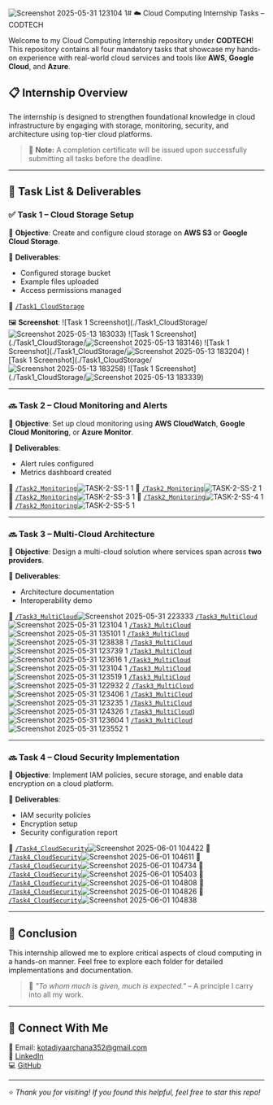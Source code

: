 ![Screenshot 2025-05-31 123104 1](https://github.com/user-attachments/assets/bc0778e4-128b-470c-a84d-3d0ab513dbd6)# ☁️ Cloud Computing Internship Tasks – CODTECH

Welcome to my Cloud Computing Internship repository under **CODTECH**! This repository contains all four mandatory tasks that showcase my hands-on experience with real-world cloud services and tools like **AWS**, **Google Cloud**, and **Azure**.

## 📋 Internship Overview

The internship is designed to strengthen foundational knowledge in cloud infrastructure by engaging with storage, monitoring, security, and architecture using top-tier cloud platforms.

> 🔖 **Note:** A completion certificate will be issued upon successfully submitting all tasks before the deadline.

---

## 📁 Task List & Deliverables

### ✅ Task 1 – Cloud Storage Setup

📌 **Objective**: Create and configure cloud storage on **AWS S3** or **Google Cloud Storage**.

🧾 **Deliverables**:
- Configured storage bucket
- Example files uploaded
- Access permissions managed

📂 [`/Task1_CloudStorage`](./Task1_CloudStorage)

🖼️ **Screenshot**:
![Task 1 Screenshot](./Task1_CloudStorage/![Screenshot 2025-05-13 183033](https://github.com/user-attachments/assets/6c00a877-c695-4820-b359-bd7633188a37))
![Task 1 Screenshot](./Task1_CloudStorage/![Screenshot 2025-05-13 183146](https://github.com/user-attachments/assets/d65f06e7-ebca-40a0-9799-cf51098fc04f))
![Task 1 Screenshot](./Task1_CloudStorage/![Screenshot 2025-05-13 183204](https://github.com/user-attachments/assets/f9d265d2-3489-45f0-9515-b3207183ef53))
![Task 1 Screenshot](./Task1_CloudStorage/![Screenshot 2025-05-13 183258](https://github.com/user-attachments/assets/154c71c3-7121-4260-935a-fd349ea7fb88))
![Task 1 Screenshot](./Task1_CloudStorage/![Screenshot 2025-05-13 183339](https://github.com/user-attachments/assets/526f0828-e8bd-47be-ac44-1a816f64ca0c))


---

### 🔜 Task 2 – Cloud Monitoring and Alerts

📌 **Objective**: Set up cloud monitoring using **AWS CloudWatch**, **Google Cloud Monitoring**, or **Azure Monitor**.

🧾 **Deliverables**:
- Alert rules configured
- Metrics dashboard created

📂 [`/Task2_Monitoring`](./Task2_Monitoring)![TASK-2-SS-1 1](https://github.com/user-attachments/assets/912c122d-0a9a-47fe-acd6-eab642fe5cc1)
📂 [`/Task2_Monitoring`](./Task2_Monitoring)![TASK-2-SS-2 1](https://github.com/user-attachments/assets/3a235ee8-e79b-4ce3-af1a-5e4cdd305658)
📂 [`/Task2_Monitoring`](./Task2_Monitoring)![TASK-2-SS-3 1](https://github.com/user-attachments/assets/36bddaf5-e497-41a0-b0a9-9ad3cd413e5d)
📂 [`/Task2_Monitoring`](./Task2_Monitoring)![TASK-2-SS-4 1](https://github.com/user-attachments/assets/3fd99ac2-2e05-4339-b6da-8067170965f7)
📂 [`/Task2_Monitoring`](./Task2_Monitoring)![TASK-2-SS-5 1](https://github.com/user-attachments/assets/a03bca66-992e-4a21-aad0-aaa1454724f8)



---

### 🔜 Task 3 – Multi-Cloud Architecture

📌 **Objective**: Design a multi-cloud solution where services span across **two providers**.

🧾 **Deliverables**:
- Architecture documentation
- Interoperability demo

📂 [`/Task3_MultiCloud`](./Task3_MultiCloud)![Screenshot 2025-05-31 223333](https://github.com/user-attachments/assets/04c81e26-6ea6-4479-bc88-16107ee22b1d)
[`/Task3_MultiCloud`](./Task3_MultiCloud)![Screenshot 2025-05-31 123104 1](https://github.com/user-attachments/assets/1a820018-38f8-44ad-aac8-fec7d99fe6ff)
[`/Task3_MultiCloud`](./Task3_MultiCloud)![Screenshot 2025-05-31 135101 1](https://github.com/user-attachments/assets/a22b20a5-ad0b-444c-a0be-b1d807a7f851)
[`/Task3_MultiCloud`](./Task3_MultiCloud)![Screenshot 2025-05-31 123838 1](https://github.com/user-attachments/assets/c4d63417-9976-4259-9d8a-5df770b4adc4)
[`/Task3_MultiCloud`](./Task3_MultiCloud)![Screenshot 2025-05-31 123739 1](https://github.com/user-attachments/assets/191e2f43-745c-4fef-af05-cebd1d18efc2)
[`/Task3_MultiCloud`](./Task3_MultiCloud)![Screenshot 2025-05-31 123616 1](https://github.com/user-attachments/assets/720c0e20-f86a-4f7b-8df0-e0a93162c8dc)
[`/Task3_MultiCloud`](./Task3_MultiCloud)![Screenshot 2025-05-31 123104 1](https://github.com/user-attachments/assets/4e6b5217-87d0-48d8-bb75-cbb2ce75bf5f)
[`/Task3_MultiCloud`](./Task3_MultiCloud)![Screenshot 2025-05-31 123519 1](https://github.com/user-attachments/assets/5376f4be-d520-47fd-b344-b263ad002a56)
[`/Task3_MultiCloud`](./Task3_MultiCloud)![Screenshot 2025-05-31 122932 2](https://github.com/user-attachments/assets/e03710b3-2bdc-4720-9232-94d55dd4a850)
[`/Task3_MultiCloud`](./Task3_MultiCloud)![Screenshot 2025-05-31 123406 1](https://github.com/user-attachments/assets/313ee357-a08c-4ec6-9aa7-1da14afeb388)
[`/Task3_MultiCloud`](./Task3_MultiCloud)![Screenshot 2025-05-31 123235 1](https://github.com/user-attachments/assets/0968105d-3c8f-4e25-a413-e1eb89a555f7)
[`/Task3_MultiCloud`](./Task3_MultiCloud)![Screenshot 2025-05-31 124326 1](https://github.com/user-attachments/assets/0b192d4b-250e-4e6f-a024-1b297ef475b9)
[`/Task3_MultiCloud`](./Task3_MultiCloud))![Screenshot 2025-05-31 123604 1](https://github.com/user-attachments/assets/f10df4ef-cc05-46b2-88a7-52f92b8b1511)
[`/Task3_MultiCloud`](./Task3_MultiCloud)![Screenshot 2025-05-31 123552 1](https://github.com/user-attachments/assets/c5257999-7148-4368-bcb1-1f6863e32d64)

---

### 🔜 Task 4 – Cloud Security Implementation

📌 **Objective**: Implement IAM policies, secure storage, and enable data encryption on a cloud platform.

🧾 **Deliverables**:
- IAM security policies
- Encryption setup
- Security configuration report

📂 [`/Task4_CloudSecurity`](./Task4_MultiCloud)![Screenshot 2025-06-01 104422](https://github.com/user-attachments/assets/9982adfb-8eba-413b-98f4-be13eda89076)
📂 [`/Task4_CloudSecurity`](./Task4_MultiCloud)![Screenshot 2025-06-01 104611](https://github.com/user-attachments/assets/d8d6623f-546d-4192-abbd-cb376bc46ed6)
📂 [`/Task4_CloudSecurity`](./Task4_MultiCloud)![Screenshot 2025-06-01 104734](https://github.com/user-attachments/assets/83d2900b-46e4-4684-a08d-0ed4176ee340)
📂 [`/Task4_CloudSecurity`](./Task4_MultiCloud)![Screenshot 2025-06-01 105403](https://github.com/user-attachments/assets/e778eb32-abc5-4d0d-b675-41341ea66bdb)
📂 [`/Task4_CloudSecurity`](./Task4_MultiCloud)![Screenshot 2025-06-01 104808](https://github.com/user-attachments/assets/b740fa06-2c8e-4d4f-868a-478561b32434)
📂 [`/Task4_CloudSecurity`](./Task4_MultiCloud)![Screenshot 2025-06-01 104826](https://github.com/user-attachments/assets/25c2e4d2-7cbb-45da-9e66-adb56aade6af)
📂 [`/Task4_CloudSecurity`](./Task4_MultiCloud)![Screenshot 2025-06-01 104838](https://github.com/user-attachments/assets/631a6bf1-44f1-43a4-b350-d55516bbbb26)




---

## 📌 Conclusion

This internship allowed me to explore critical aspects of cloud computing in a hands-on manner. Feel free to explore each folder for detailed implementations and documentation.

> 💬 *"To whom much is given, much is expected."* – A principle I carry into all my work.

---

## 🔗 Connect With Me

📧 Email: kotadiyaarchana352@gmail.com  
🔗 [LinkedIn](https://www.linkedin.com/in/archana-kotadiya-11371a28a)  
💻 [GitHub](https://github.com/archana-kotadiya/)

---

⭐️ *Thank you for visiting! If you found this helpful, feel free to star this repo!*


